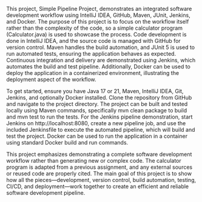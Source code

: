This project, Simple Pipeline Project, demonstrates an integrated software development workflow using IntelliJ IDEA, GitHub, Maven, JUnit, Jenkins, and Docker. The purpose of this project is to focus on the workflow itself rather than the complexity of the code, so a simple calculator program (Calculator.java) is used to showcase the process. Code development is done in IntelliJ IDEA, and the source code is managed with GitHub for version control. Maven handles the build automation, and JUnit 5 is used to run automated tests, ensuring the application behaves as expected. Continuous integration and delivery are demonstrated using Jenkins, which automates the build and test pipeline. Additionally, Docker can be used to deploy the application in a containerized environment, illustrating the deployment aspect of the workflow.

To get started, ensure you have Java 17 or 21, Maven, IntelliJ IDEA, Git, Jenkins, and optionally Docker installed. Clone the repository from GitHub and navigate to the project directory. The project can be built and tested locally using Maven commands, specifically mvn clean package to build and mvn test to run the tests. For the Jenkins pipeline demonstration, start Jenkins on http://localhost:8080, create a new pipeline job, and use the included Jenkinsfile to execute the automated pipeline, which will build and test the project. Docker can be used to run the application in a container using standard Docker build and run commands.

This project emphasizes demonstrating a complete software development workflow rather than generating new or complex code. The calculator program is adapted from a previous assignment, and any external sources or reused code are properly cited. The main goal of this project is to show how all the pieces—development, version control, build automation, testing, CI/CD, and deployment—work together to create an efficient and reliable software development pipeline.
